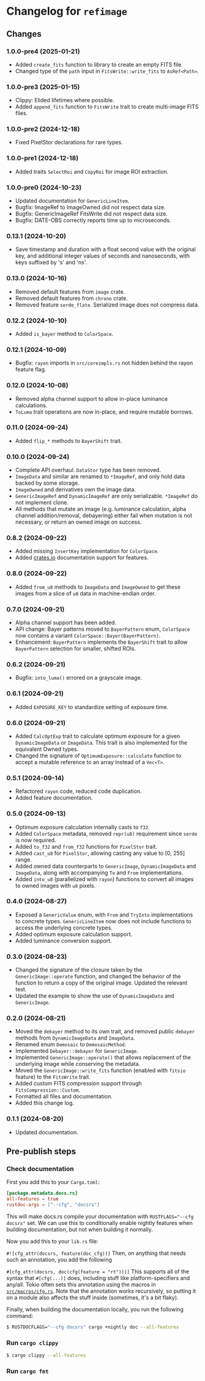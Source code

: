 # Changelog for `refimage`

## Changes
### 1.0.0-pre4 (2025-01-21)
- Added `create_fits` function to library to create an empty FITS file.
- Changed type of the `path` input in `FitsWrite::write_fits` to `AsRef<Path>`.

### 1.0.0-pre3 (2025-01-15)
- Clippy: Elided lifetimes where possible.
- Added `append_fits` function to `FitsWrite` trait to create multi-image FITS files.

### 1.0.0-pre2 (2024-12-18)
- Fixed PixelStor declarations for rare types.

### 1.0.0-pre1 (2024-12-18)
- Added traits `SelectRoi` and `CopyRoi` for image ROI extraction.

### 1.0.0-pre0 (2024-10-23)
- Updated documentation for `GenericLineItem`.
- Bugfix: ImageRef to ImageOwned did not respect data size.
- Bugfix: GenericImageRef FitsWrite did not respect data size.
- Bugfix: DATE-OBS correctly reports time up to microseconds.

### 0.13.1 (2024-10-20)
- Save timestamp and duration with a float second value with the original key,
  and additional integer values of seconds and nanoseconds, with keys suffixed
  by 's' and 'ns'.

### 0.13.0 (2024-10-16)
- Removed default features from `image` crate.
- Removed default features from `chrono` crate.
- Removed feature `serde_flate`. Serialized image does not compress data.

### 0.12.2 (2024-10-10)
- Added `is_bayer` method to `ColorSpace`.

### 0.12.1 (2024-10-09)
- Bugfix: `rayon` imports in `src/coreimpls.rs` not hidden behind the rayon feature flag.

### 0.12.0 (2024-10-08)
- Removed alpha channel support to allow in-place luminance calculations.
- `ToLuma` trait operations are now in-place, and require mutable borrows.

### 0.11.0 (2024-09-24)
- Added `flip_*` methods to `BayerShift` trait.

### 0.10.0 (2024-09-24)
- Complete API overhaul. `DataStor` type has been removed.
- `ImageData` and similar are renamed to `*ImageRef`, and only hold data backed by some storage.
- `ImageOwned` and derivatives own the image data.
- `GenericImageRef` and `DynamicImageRef` are only serializable. `*ImageRef` do not implement clone.
- All methods that mutate an image (e.g. luminance calculation, alpha channel addition/removal, debayering) either fail when mutation is not necessary, or return an owned image on success.

### 0.8.2 (2024-09-22)
- Added missing `InsertKey` implementation for `ColorSpace`.
- Added [crates.io](https://crates.io/crates/refimage) documentation support for features.

### 0.8.0 (2024-09-22)
- Added `from_u8` methods to `ImageData` and `ImageOwned` to get these images from a slice of `u8` data in machine-endian order.

### 0.7.0 (2024-09-21)
- Alpha channel support has been added.
- API change: Bayer patterns moved to `BayerPattern` enum, `ColorSpace` now contains a variant `ColorSpace::Bayer(BayerPattern)`.
- Enhancement: `BayerPattern` implements the `BayerShift` trait to allow `BayerPattern` selection for smaller, shifted ROIs.

### 0.6.2 (2024-09-21)
- Bugfix: `into_luma()` errored on a grayscale image.

### 0.6.1 (2024-09-21)
- Added `EXPOSURE_KEY` to standardize setting of exposure time.

### 0.6.0 (2024-09-21)
- Added `CalcOptExp` trait to calculate optimum exposure for a given `DynamicImageData` or `ImageData`.
  This trait is also implemented for the equivalent Owned types.
- Changed the signature of `OptimumExposure::calculate` function to accept a mutable reference to an array instead of a `Vec<T>`.

### 0.5.1 (2024-09-14)
- Refactored `rayon` code, reduced code duplication.
- Added feature documentation.

### 0.5.0 (2024-09-13)
- Optimum exposure calculation internally casts to `f32`.
- Added `ColorSpace` metadata, removed `repr(u8)` requirement since `serde` is now required.
- Added `to_f32` and `from_f32` functions for `PixelStor` trait.
- Added `cast_u8` for `PixelStor`, allowing casting any value to [0, 255] range.
- Added owned data counterparts to `GenericImage`, `DynamicImageData` and `ImageData`, along with
  accompanying `To` and `From` implementations.
- Added `into_u8` (parallelized with `rayon`) functions to convert all images to owned images with `u8` pixels.

### 0.4.0 (2024-08-27)
- Exposed a `GenericValue` enum, with `From` and `TryInto` implementations to concrete types.
  `GenericLineItem` now does not include functions to access the underlying concrete types.
- Added optimum exposure calculation support.
- Added luminance conversion support.

### 0.3.0 (2024-08-23)
- Changed the signature of the closure taken by the `GenericImage::operate` function, and
  changed the behavior of the function to return a copy of the original image. Updated the
  relevant test.
- Updated the example to show the use of `DynamicImageData` and `GenericImage`.

### 0.2.0 (2024-08-21)
- Moved the `debayer` method to its own trait, and removed public `debayer` methods
  from `DynamicImageData` and `ImageData`.
- Renamed enum `Demosaic` to `DemosaicMethod`.
- Implemented `Debayer::debayer` for `GenericImage`.
- Implemented `GenericImage::operate()` that allows replacement of the underlying
  image while conserving the metadata.
- Moved the `GenericImage::write_fits` function (enabled with `fitsio` feature) to the `FitsWrite` trait.
- Added custom FITS compression support through `FitsCompression::Custom`.
- Formatted all files and documentation.
- Added this change log.

### 0.1.1 (2024-08-20)
- Updated documentation.

## Pre-publish steps
### Check documentation
First you add this to your `Cargo.toml`:

```toml
[package.metadata.docs.rs]
all-features = true
rustdoc-args = ["--cfg", "docsrs"]
```
This will make docs.rs compile your documentation with `RUSTFLAGS="--cfg docsrs"` set. We can use this to conditionally enable nightly features when building documentation, but not when building it normally.

Now you add this to your `lib.rs` file:

`#![cfg_attr(docsrs, feature(doc_cfg))]`
Then, on anything that needs such an annotation, you add the following

`#[cfg_attr(docsrs, doc(cfg(feature = "rt")))]`
This supports all of the syntax that `#[cfg(...)]` does, including stuff like platform-specifiers and any/all. Tokio often sets this annotation using the macros in [`src/macros/cfg.rs`](https://github.com/tokio-rs/tokio/blob/master/tokio/src/macros/cfg.rs). Note that the annotation works recursively, so putting it on a module also affects the stuff inside (sometimes, it's a bit flaky).

Finally, when building the documentation locally, you run the following command:
```sh
$ RUSTDOCFLAGS="--cfg docsrs" cargo +nightly doc --all-features
```
### Run `cargo clippy`
```sh
$ cargo clippy --all-features
```

### Run `cargo fmt`